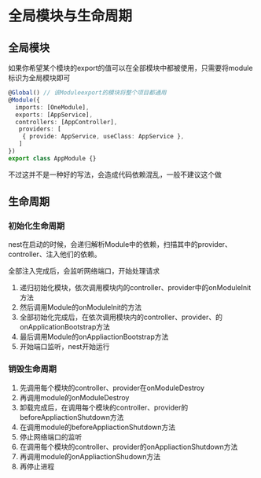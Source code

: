 # 全局模块与生命周期

## 全局模块

如果你希望某个模块的export的值可以在全部模块中都被使用，只需要将module标识为全局模块即可

```ts
@Global() // 该Moduleexport的模块将整个项目都通用
@Module({
  imports: [OneModule],
  exports: [AppService],
  controllers: [AppController],
   providers: [
    { provide: AppService, useClass: AppService },
   ]
})
export class AppModule {}
```

不过这并不是一种好的写法，会造成代码依赖混乱，一般不建议这个做



## 生命周期

### 初始化生命周期

nest在启动的时候，会递归解析Module中的依赖，扫描其中的provider、controller、注入他们的依赖。

全部注入完成后，会监听网络端口，开始处理请求

1. 递归初始化模块，依次调用模块内的controller、provider中的onModuleInit方法
2. 然后调用Module的onModuleInit的方法
3. 全部初始化完成后，在依次调用模块内的controller、provider、的onApplicationBootstrap方法
4. 最后调用Module的onAppliactionBootstrap方法
5. 开始端口监听，nest开始运行



### 销毁生命周期

1. 先调用每个模块的controller、provider在onModuleDestroy
2. 再调用module的onModuleDestroy
3. 卸载完成后，在调用每个模块的controller、provider的beforeAppliactionShutdown方法
4. 在调用module的beforeAppliactionShutdown方法
5. 停止网络端口的监听
6. 在调用每个模块的controller、provider的onAppliactionShutdown方法
7. 再调用module的onAppliactionShudown方法
8. 再停止进程